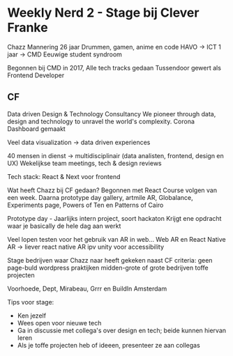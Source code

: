 # Weekly Nerd 2 - Stage bij Clever Franke

Chazz Mannering
26 jaar
Drummen, gamen, anime en code
HAVO -> ICT 1 jaar -> CMD
Eeuwige student syndroom

Begonnen bij CMD in 2017, Alle tech tracks gedaan
Tussendoor gewert als Frontend Developer

## CF

Data driven Design & Technology Consultancy
We pioneer through data, design and technology to unravel the world's complexity.
Corona Dashboard gemaakt

Veel data visualization -> data driven experiences

40 mensen in dienst -> multidisciplinair (data analisten, frontend, design en UX)
Wekelijkse team meetings, tech & design reviews

Tech stack: React & Next voor frontend

Wat heeft Chazz bij CF gedaan?
Begonnen met React Course volgen van een week. Daarna prototype day gallery, artmile AR, Globalance, Experiments page, Powers of Ten en Patterns of Cairo

Prototype day - Jaarlijks intern project, soort hackaton
Krijgt ene opdracht waar je basically de hele dag aan werkt

Veel lopen testen voor het gebruik van AR in web... Web AR en React Native AR -> liever react native AR ipv unity voor accessibility

Stage bedrijven waar Chazz naar heeft gekeken naast CF criteria:
geen page-buld wordpress praktijken
midden-grote of grote bedrijven
toffe projecten

Voorhoede, Dept, Mirabeau, Grrr en BuildIn Amsterdam

Tips voor stage:
- Ken jezelf
- Wees open voor nieuwe tech
- Ga in discussie met collega's over design en tech; beide kunnen hiervan leren
- Als je toffe projecten heb of ideeen, presenteer ze aan collegas